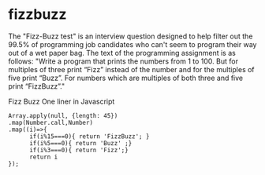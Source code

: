 # fizzbuzz

The "Fizz-Buzz test" is an interview question designed to help filter out the 99.5% of programming job candidates who can't seem to program their way out of a wet paper bag. The text of the programming assignment is as follows:
"Write a program that prints the numbers from 1 to 100. But for multiples of three print “Fizz” instead of the number and for the multiples of five print “Buzz”. For numbers which are multiples of both three and five print “FizzBuzz”."

Fizz Buzz One liner in Javascript 

    Array.apply(null, {length: 45})
    .map(Number.call,Number)
    .map((i)=>{ 
          if(i%15===0){ return 'FizzBuzz'; } 
          if(i%5===0){ return 'Buzz' ;} 
          if(i%3===0){ return 'Fizz';}   
          return i  
    });
